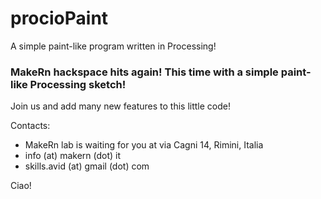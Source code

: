 procioPaint
===========

A simple paint-like program written in Processing!

### MakeRn hackspace hits again! This time with a simple paint-like Processing sketch!
Join us and add many new features to this little code!

Contacts:
* MakeRn lab is waiting for you at via Cagni 14, Rimini, Italia
* info (at) makern (dot) it
* skills.avid (at) gmail (dot) com

Ciao!
